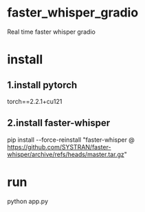 # faster_whisper_gradio
Real time faster whisper gradio

# install

## 1.install pytorch
torch==2.2.1+cu121

## 2.install faster-whisper
pip install --force-reinstall "faster-whisper @ https://github.com/SYSTRAN/faster-whisper/archive/refs/heads/master.tar.gz"

# run

python app.py
